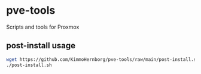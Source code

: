 # pve-tools
Scripts and tools for Proxmox 

## post-install usage
```bash
wget https://github.com/KimmoHernborg/pve-tools/raw/main/post-install.sh && chmod +x post-install.sh
./post-install.sh
```

